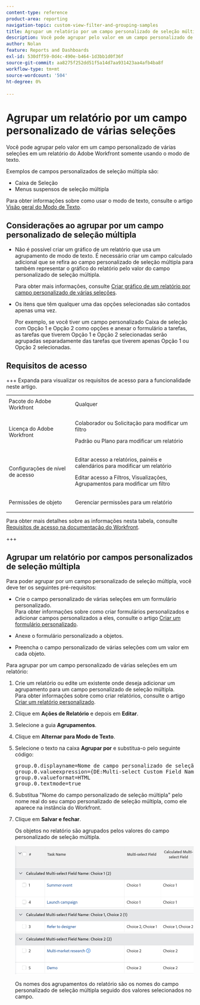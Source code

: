 ```yaml
---
content-type: reference
product-area: reporting
navigation-topic: custom-view-filter-and-grouping-samples
title: Agrupar um relatório por um campo personalizado de seleção múltipla
description: Você pode agrupar pelo valor em um campo personalizado de várias seleções em um relatório do Adobe Workfront somente usando o modo de texto.
author: Nolan
feature: Reports and Dashboards
exl-id: 530dff59-0d4c-490e-b464-1d3bb1d0f36f
source-git-commit: aa8275f252dd51f5a14d7aa931423aa4afb4ba8f
workflow-type: tm+mt
source-wordcount: '504'
ht-degree: 0%

---
```


# Agrupar um relatório por um campo personalizado de várias seleções

<!--Audited: 10/2024-->

Você pode agrupar pelo valor em um campo personalizado de várias seleções em um relatório do Adobe Workfront somente usando o modo de texto.

Exemplos de campos personalizados de seleção múltipla são:

* Caixa de Seleção
* Menus suspensos de seleção múltipla

Para obter informações sobre como usar o modo de texto, consulte o artigo [Visão geral do Modo de Texto](../../../reports-and-dashboards/reports/text-mode/understand-text-mode.md).

## Considerações ao agrupar por um campo personalizado de seleção múltipla

* Não é possível criar um gráfico de um relatório que usa um agrupamento de modo de texto. É necessário criar um campo calculado adicional que se refira ao campo personalizado de seleção múltipla para também representar o gráfico do relatório pelo valor do campo personalizado de seleção múltipla.

  Para obter mais informações, consulte [Criar gráfico de um relatório por campo personalizado de várias seleções](../../../reports-and-dashboards/reports/custom-view-filter-grouping-samples/chart-report-by-multi-select-custom-field.md).
* Os itens que têm qualquer uma das opções selecionadas são contados apenas uma vez.

  Por exemplo, se você tiver um campo personalizado Caixa de seleção com Opção 1 e Opção 2 como opções e anexar o formulário a tarefas, as tarefas que tiverem Opção 1 e Opção 2 selecionadas serão agrupadas separadamente das tarefas que tiverem apenas Opção 1 ou Opção 2 selecionadas.


## Requisitos de acesso

+++ Expanda para visualizar os requisitos de acesso para a funcionalidade neste artigo. 

<table style="table-layout:auto"> 
 <col> 
 <col> 
 <tbody> 
  <tr> 
   <td role="rowheader">Pacote do Adobe Workfront</td> 
   <td> <p>Qualquer</p> </td> 
  </tr> 
  <tr> 
   <td role="rowheader">Licença do Adobe Workfront</td> 
   <td> 
   <p>Colaborador ou Solicitação para modificar um filtro </p>
   <p>Padrão ou Plano para modificar um relatório</p>
  </tr> 
  <tr> 
   <td role="rowheader">Configurações de nível de acesso</td> 
   <td> <p>Editar acesso a relatórios, painéis e calendários para modificar um relatório</p> <p>Editar acesso a Filtros, Visualizações, Agrupamentos para modificar um filtro</p> </td> 
  </tr> 
  <tr> 
   <td role="rowheader">Permissões de objeto</td> 
   <td> <p>Gerenciar permissões para um relatório</p>  </td> 
  </tr> 
 </tbody> 
</table>

Para obter mais detalhes sobre as informações nesta tabela, consulte [Requisitos de acesso na documentação do Workfront](/help/quicksilver/administration-and-setup/add-users/access-levels-and-object-permissions/access-level-requirements-in-documentation.md).

+++

## Agrupar um relatório por campos personalizados de seleção múltipla

Para poder agrupar por um campo personalizado de seleção múltipla, você deve ter os seguintes pré-requisitos:

* Crie o campo personalizado de várias seleções em um formulário personalizado.\
  Para obter informações sobre como criar formulários personalizados e adicionar campos personalizados a eles, consulte o artigo [Criar um formulário personalizado](/help/quicksilver/administration-and-setup/customize-workfront/create-manage-custom-forms/form-designer/design-a-form/design-a-form.md).

* Anexe o formulário personalizado a objetos.
* Preencha o campo personalizado de várias seleções com um valor em cada objeto.

Para agrupar por um campo personalizado de várias seleções em um relatório:

1. Crie um relatório ou edite um existente onde deseja adicionar um agrupamento para um campo personalizado de seleção múltipla.\
   Para obter informações sobre como criar relatórios, consulte o artigo [Criar um relatório personalizado](../../../reports-and-dashboards/reports/creating-and-managing-reports/create-custom-report.md).
1. Clique em **Ações de Relatório** e depois em **Editar**.
1. Selecione a guia **Agrupamentos**.
1. Clique em **Alternar para Modo de Texto**.

1. Selecione o texto na caixa **Agrupar por** e substitua-o pelo seguinte código:

   <pre>
   group.0.displayname=Nome de campo personalizado de seleção múltipla
   group.0.valueexpression={DE:Multi-select Custom Field Name}
   group.0.valueformat=HTML
   group.0.textmode=true
   </pre>

1. Substitua &quot;Nome do campo personalizado de seleção múltipla&quot; pelo nome real do seu campo personalizado de seleção múltipla, como ele aparece na instância do Workfront.
1. Clique em **Salvar e fechar**.

   Os objetos no relatório são agrupados pelos valores do campo personalizado de seleção múltipla.

   ![Agrupando meu campo de seleção múltipla](assets/grouping-by-multi-select-field-text-mode-ui-example.png)

   Os nomes dos agrupamentos do relatório são os nomes do campo personalizado de seleção múltipla seguido dos valores selecionados no campo.

<!--
<div data-mc-conditions="QuicksilverOrClassic.Draft mode">
<h2>Chart a report by multi-select Custom Fields</h2>
<p>(NOTE: this moved to its own article, linked in the Note above!)</p>
<p>You cannot build a chart in a report by referencing a multi-select custom field. Instead, you can create a calculated field that records the values of the multi-select custom field on a given object and group by the calculated field.&nbsp;</p>
<ul>
<li><a href="#build-a-calculated-custom-field-that-references-a-multi-select-custom-field" class="MCXref xref">Build a calculated custom field that references a multi-select custom field</a> </li>
<li><a href="#build-a-chart-that-references-a-calculated-custom-field" class="MCXref xref">Build a chart that references a calculated custom field</a> </li>
</ul>
<p><strong>Build a calculated custom field that references a multi-select custom field</strong></p>
<p>To be able to build a calculated field that references a multi-select custom field, you must have the following prerequisites:</p>
<ul>
<li>Build the multi-select custom field in a custom form.<br>.</li>
<li>Attach the custom form to objects.</li>
<li>Populate the multi-select custom field with a value on each object.</li>
</ul>
<p>To build the calculated custom field that references the multi-select custom field:</p>
<ol>
<li value="1">Create a custom form, or edit an existing one.<br>.</li>
<li value="2">Click<strong>Add a Field</strong>, then <strong>Calculated</strong> to add the multi-select custom field to the form.</li>
<li value="3">In the <strong>Label</strong> box, name the new calculated field to indicate that it references the multi-select custom field.<br>For example: "Calculated Multi-select Field."</li>
<li value="4"> <p>In the <strong>Calculation</strong> box, enter the following code:</p><pre>{DE:Multi-select Custom Field}</pre> <p> <img src="assets/calculated-multi-select-custom-field-350x201.png" style="width: 350;height: 201;"> <br> </p> </li>
<li value="5">Replace "Multi-select Custom Field" with the actual name of your multi-select custom field, as it appears in Workfront.</li>
<li value="6"> <p>(Optional) If the multi-select custom field is already on this form and if this form is already attached to objects, enable the <strong>Update previous calculations</strong>&nbsp;option.</p> <p>This ensures that the new field is automatically populated with the value from the multi-select custom field as it is added to the forms attached to the objects already.</p> </li>
<li value="7">Click <strong>Done</strong>.</li>
<li value="8">Click <strong>Save +Close</strong>.</li>
</ol>
<p><strong>Build a chart that references a calculated custom field</strong></p>
<ol>
<li value="1"> Go to the report where you want to add the chart for the calculated field that references the multi-select custom field. </li>
<li value="2"> (Optional) To ensure that all the calculated fields that you want to chart by are populated with values, select all the objects in your report, then click <strong>Edit</strong>. </li>
<li value="3"> <p> (Optional and conditional) Enable the <strong>Recalculate Custom Expressions</strong> field, then click <strong>Save Changes</strong>.</p> <p> <img src="assets/recalculate-custom-expressions-350x259.png" style="width: 350;height: 259;"> <br> </p> </li>
<li value="4"> Click <strong>Report Actions</strong>, then <strong>Edit</strong>. </li>
<li value="5">Select the <strong>Groupings</strong> tab, then click <strong>Add Grouping</strong>. </li>
<li value="6">Add the<strong>Calculated Multi-select Field</strong> you created as your grouping. </li>
<li value="7"> <p>Select the <strong>Chart</strong> tab, and add a chart to your report.</p> <p>For information about adding a chart to a report, see the section <a href="../../../reports-and-dashboards/reports/creating-and-managing-reports/create-custom-report.md#add-a-chart" class="MCXref xref">Add a chart to a report</a> in the article <a href="../../../reports-and-dashboards/reports/creating-and-managing-reports/create-custom-report.md" class="MCXref xref">Create a custom report</a>. </p> </li>
<li value="8">Select the <strong>Calculated Multi-select Field</strong> as one of the fields to display in the chart. </li>
<li value="9"> <p>Click <strong>Save + Close</strong>.</p> <p>The report displays the results grouped by the Calculated Multi-select Field in a chart. </p> </li>
</ol>
</div>
-->

